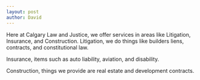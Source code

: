 ```yaml
---
layout: post
author: David
---
```


<p>Here at Calgary Law and Justice, we offer services in areas like Litigation, Insurance, and Construction.
<!--more-->
Litigation, we do things like builders liens, contracts, and constitutional law.

Insurance, items such as auto liability, aviation, and disability.

Construction, things we provide are real estate and development contracts.</p>
